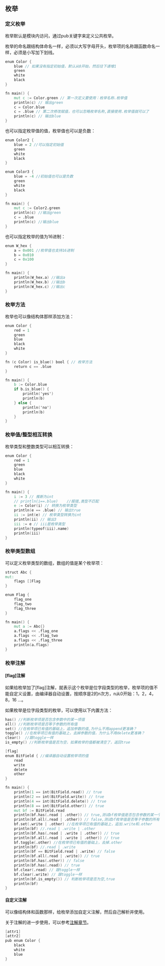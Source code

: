 ## 枚举

### 定义枚举

枚举默认是模块内访问，通过pub关键字来定义公共枚举。

枚举的命名跟结构体命名一样，必须以大写字母开头，枚举项的名称跟函数命名一样，必须是小写加下划线。

```v
enum Color {
	blue // 如果没有指定初始值，默认从0开始，然后往下递增1
	green
	white
	black
}

fn main() {
	mut c := Color.green // 第一次定义要使用：枚举名称.枚举值
	println(c) // 输出green
	c = Color.blue
	c = .blue // 第二次修改赋值，也可以忽略枚举名称,直接使用.枚举值就可以了
	println(c) // 输出blue
}

```

也可以指定枚举值的值，枚举值也可以是负数：

```v
enum Color2 {
	blue = 2 //可以指定初始值
	green
	white
	black
}

enum Color3 {
	blue = -4 //初始值也可以是负数
	green
	white
	black
}

fn main() {
	mut c := Color2.green
	println(c) //输出green
	c = .blue
	println(c) //输出blue
}

```

也可以指定枚举的值为16进制：

```v
enum W_hex {
	a = 0x001 //枚举值也支持16进制
	b = 0x010
	c = 0x100
}

fn main() {
	println(W_hex.a) //输出a
	println(W_hex.b) //输出b
	println(W_hex.c) //输出c
}
```

### 枚举方法

枚举也可以像结构体那样添加方法：

```v
enum Color {
	red = 1
	green
	blue
	black
	white
}

fn (c Color) is_blue() bool { // 枚举方法
	return c == .blue
}

fn main() {
	b := Color.blue
	if b.is_blue() {
		println('yes')
		println(b)
	} else {
		println('no')
		println(b)
	}
}
```

### 枚举值/整型相互转换

枚举类型和整数类型可以相互转换：

```v
enum Color {
	red = 1
	green
	blue
	black
	white
}

fn main() {
	i := 3 // 推断为int
	// println(i==.blue) 	//报错,类型不匹配
	e := Color(i) // 转换为枚举类型
	println(e == .blue) // 输出true
	ii := int(e) // 枚举类型转换为int
	println(ii) // 输出3
	iii := e // iii是枚举类型
	println(typeof(iii).name)
	println(iii)
}
```

### 枚举类型数组

可以定义枚举类型的数组，数组的值是某个枚举项：

```v
struct Abc {
mut:
	flags []Flag
}

enum Flag {
	flag_one
	flag_two
	flag_three
}

fn main() {
	mut a := Abc{}
	a.flags << .flag_one
	a.flags << .flag_two
	a.flags << .flag_three
	println(a.flags)
}

```

###  枚举注解

#### [flag]注解

如果给枚举加了[flag]注解，就表示这个枚举是位字段类型的枚举，枚举项的值不能自定义设置，由编译器自动设置，按顺序是2的n次方，n从0开始：1，2，4，8，16 ...。

如果枚举是位字段类型的枚举，可以使用以下内置方法：

```v
has() //判断枚举项是否包含参数中的某一项值
all() //判断枚举项是否等于参数的所有值
set() //在枚举项已有值的基础上，追加参数的值,为什么不用append更准确？
toggle() //在枚举项已有值的基础上，去掉参数的值，为什么不用delete更准确？
clear()  //跟toggle一样
is_empty() //判断枚举值是否为空，如果枚举的值都被清空了，返回true
```

```v
[flag]
enum BitField { //编译器自动设置枚举项的值
	read
	write
	delete
	other
}

fn main() {
	println(1 == int(BitField.read)) // true
	println(2 == int(BitField.write)) // true
	println(4 == int(BitField.delete)) // true
	println(8 == int(BitField.other)) // true
	mut bf := BitField.read
	println(bf.has(.read | .other)) // true,测试bf枚举值是否包含参数的某一个值
	println(bf.all(.read | .other)) // false,测试bf枚举值是否等于参数的所有值
	bf.set(.write | .other) //在枚举项已有值的基础上，追加.write和.other
	println(bf) //.read | .write | .other
	println(bf.has(.read | .write | .other)) // true
	println(bf.all(.read | .write | .other)) // true
	bf.toggle(.other) //在枚举项已有值的基础上，去掉.other
	println(bf) //.read | .write
	println(bf == BitField.read | .write) // false
	println(bf.all(.read | .write)) // true
	println(bf.has(.other)) // false
	println(bf.has(.read)) // true
	bf.clear(.read) // 跟toggle一样
	bf.clear(.write) // 跟toggle一样
	println(bf.is_empty()) // 判断枚举项是否为空,true
	println(bf)
}

```

#### 自定义注解

可以像结构体和函数那样，给枚举添加自定义注解，然后自己解析并使用。

关于注解的进一步使用，可以参考[注解章节](attribute.md)。

```v
[attr1]
[attr2]
pub enum Color {
	black
	white
	blue
}
```
